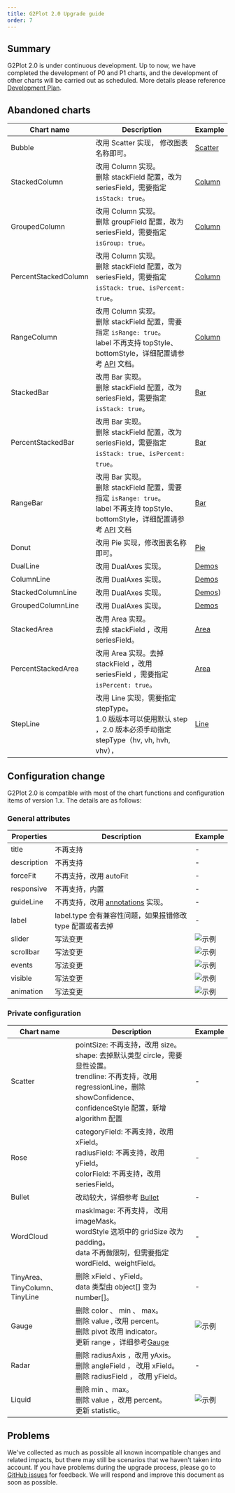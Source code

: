 ```yaml
---
title: G2Plot 2.0 Upgrade guide
order: 7
---
```


## Summary

G2Plot 2.0 is under continuous development. Up to now, we have completed the development of P0 and P1 charts, and the development of other charts will be carried out as scheduled. More details please reference [Development Plan](https://www.yuque.com/antv/g2plot/ffgrfy#U9F3).

## Abandoned charts

| Chart name           | Description                                                                                                                                                                              | Example                                               |
| -------------------- | ---------------------------------------------------------------------------------------------------------------------------------------------------------------------------------------- | ----------------------------------------------------- |
| Bubble               | 改用 Scatter 实现， 修改图表名称即可。                                                                                                                                                   | [Scatter](/en/examples/scatter/bubble#quadrant)     |
| StackedColumn        | 改用 Column 实现。<br/> 删除 stackField 配置，改为 seriesField，需要指定 `isStack: true`。                                                                                               | [Column](/en/examples/column/stacked#basic)               |
| GroupedColumn        | 改用 Column 实现。<br/>删除 groupField 配置，改为 seriesField，需要指定 `isGroup: true`。                                                                                                | [Column](/en/examples/column/grouped#basic)               |
| PercentStackedColumn | 改用 Column 实现。<br/> 删除 stackField 配置，改为 seriesField，需要指定 `isStack: true`、`isPercent: true`。                                                                            | [Column](/en/examples/column/percent#basic)               |
| RangeColumn          | 改用 Column 实现。 <br/> 删除 stackField 配置，需要指定 `isRange: true`。 <br/> label 不再支持 topStyle、bottomStyle，详细配置请参考 [API](/en/examples/column/range/API#label) 文档。 | [Column](/en/examples/column/range#basic)           |
| StackedBar           | 改用 Bar 实现。<br/>删除 stackField 配置，改为 seriesField，需要指定 `isStack: true`。                                                                                                   | [Bar](/en/examples/bar/stacked#basic)                     |
| PercentStackedBar    | 改用 Bar 实现。<br/> 删除 stackField 配置，改为 seriesField，需要指定 `isStack: true`、`isPercent: true`。                                                                               | [Bar](/en/examples/bar/percent#basic)                     |
| RangeBar             | 改用 Bar 实现。 <br/>删除 stackField 配置，需要指定 `isRange: true`。 <br/> label 不再支持 topStyle、bottomStyle，详细配置请参考 [API](/en/examples/bar/range/API#label) 文档          | [Bar](/en/examples/bar/range#basic)                 |
| Donut                | 改用 Pie 实现，修改图表名称即可。                                                                                                                                                        | [Pie](/en/examples/pie/donut#basic)                       |
| DualLine             | 改用 DualAxes 实现。                                                                                                                                                                     | [Demos](/en/examples/dual-axes/dual-line#dual-line)           |
| ColumnLine           | 改用 DualAxes 实现。                                                                                                                                                                     | [Demos](/en/examples/dual-axes/column-line#column-line)         |
| StackedColumnLine    | 改用 DualAxes 实现。                                                                                                                                                                     | [Demos](/en/examples/dual-axes/stacked-column-line#stacked-column-line)) |
| GroupedColumnLine    | 改用 DualAxes 实现。                                                                                                                                                                     | [Demos](/en/examples/dual-axes/grouped-column-line#grouped-column-line) |
| StackedArea          | 改用 Area 实现。 <br/>去掉 stackField ，改用 seriesField。                                                                                                                               | [Area](/en/examples/area/stacked#basic)                   |
| PercentStackedArea   | 改用 Area 实现。去掉 stackField ，改用 seriesField ，需要指定 `isPercent: true`。                                                                                                        | [Area](/en/examples/area/percent#basic)                   |
| StepLine             | 改用 Line 实现，需要指定 stepType。<br/>1.0 版版本可以使用默认 step ，2.0 版本必须手动指定 stepType（hv, vh, hvh, vhv），                                                                | [Line](/en/examples/line/step#line)                      |

## Configuration change

G2Plot 2.0 is compatible with most of the chart functions and configuration items of version 1.x. The details are as follows:

### General attributes

| Properties  | Description                                                            | Example                                                                                                        |
| ----------- | ---------------------------------------------------------------------- | -------------------------------------------------------------------------------------------------------------- |
| title       | 不再支持                                                               | -                                                                                                              |
| description | 不再支持                                                               | -                                                                                                              |
| forceFit    | 不再支持，改用 autoFit                                                 | -                                                                                                              |
| responsive  | 不再支持，内置                                                         | -                                                                                                              |
| guideLine   | 不再支持，改用 [annotations](/en/examples/general/annotation) 实现。 | -                                                                                                              |
| label       | label.type 会有兼容性问题，如果报错修改 type 配置或者去掉              | -                                                                                                              |
| slider      | 写法变更                                                               | <img src="https://gw.alipayobjects.com/mdn/rms_d314dd/afts/img/A*IZmLQaZ8ANMAAAAAAAAAAAAAARQnAQ" alt="示例" /> |
| scrollbar   | 写法变更                                                               | <img src="https://gw.alipayobjects.com/mdn/rms_d314dd/afts/img/A*Zq3NSpae7NEAAAAAAAAAAAAAARQnAQ" alt="示例" /> |
| events      | 写法变更                                                               | <img src="https://gw.alipayobjects.com/mdn/rms_d314dd/afts/img/A*NW8VTp2JPm0AAAAAAAAAAAAAARQnAQ" alt="示例" /> |
| visible     | 写法变更                                                               | <img src="https://gw.alipayobjects.com/mdn/rms_d314dd/afts/img/A*WRVJR6jRJ5AAAAAAAAAAAAAAARQnAQ" alt="示例" /> |
| animation   | 写法变更                                                               | <img src="https://gw.alipayobjects.com/mdn/rms_d314dd/afts/img/A*CE30TZLMIL4AAAAAAAAAAAAAARQnAQ" alt="示例" /> |

### Private configuration

| Chart name                      | Description                                                                                                                                                                                      | Example                                                                                                        |
| ------------------------------- | ------------------------------------------------------------------------------------------------------------------------------------------------------------------------------------------------ | -------------------------------------------------------------------------------------------------------------- |
| Scatter                         | pointSize: 不再支持，改用 size。<br /> shape: 去掉默认类型 circle，需要显性设置。<br /> trendline: 不再支持，改用 regressionLine，删除 showConfidence、confidenceStyle 配置，新增 algorithm 配置 | -                                                                                                              |
| Rose                            | categoryField: 不再支持，改用 xField。<br /> radiusField: 不再支持，改用 yField。<br /> colorField: 不再支持，改用 seriesField。                                                                 | -                                                                                                              |
| Bullet                          | 改动较大，详细参考 [Bullet](/en/examples/progress-plots/bullet#basic)                                                                                                                                | -                                                                                                              |
| WordCloud                       | maskImage: 不再支持， 改用 imageMask。<br /> wordStyle 选项中的 gridSize 改为 padding。<br /> data 不再做限制，但需要指定 wordField、weightField。                                               | -                                                                                                              |
| TinyArea、TinyColumn、 TinyLine | 删除 xField 、yField。<br /> data 类型由 object[] 变为 number[]。                                                                                                                                | -                                                                                                              |
| Gauge                           | 删除 color 、 min 、 max。<br />删除 value , 改用 percent。 <br />删除 pivot 改用 indicator。 <br /> 更新 range ，详细参考[Gauge](/en/examples/progress-plots/gauge#basic)                     | <img src="https://gw.alipayobjects.com/mdn/rms_d314dd/afts/img/A*icQqR71EdikAAAAAAAAAAAAAARQnAQ" alt="示例" /> |
| Radar                           | 删除 radiusAxis ，改用 yAxis。<br /> 删除 angleField ， 改用 xField。<br /> 删除 radiusField ， 改用 yField。                                                                                    | -                                                                                                              |
| Liquid                          | 删除 min 、max。<br /> 删除 value ，改用 percent。<br /> 更新 statistic。                                                                                                                        | <img src="https://gw.alipayobjects.com/mdn/rms_d314dd/afts/img/A*_CeWQbi4jlsAAAAAAAAAAAAAARQnAQ" alt="示例" /> |

## Problems

We've collected as much as possible all known incompatible changes and related impacts, but there may still be scenarios that we haven't taken into account. If you have problems during the upgrade process, please go to [GitHub issues](https://github.com/antvis/G2Plot/issues) for feedback. We will respond and improve this document as soon as possible.

